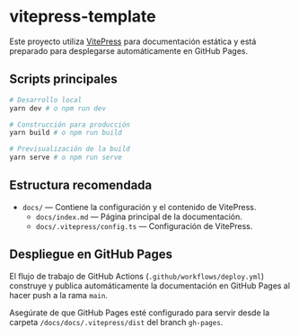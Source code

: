 # vitepress-template

Este proyecto utiliza [VitePress](https://vitepress.dev/) para documentación estática y está preparado para desplegarse automáticamente en GitHub Pages.

## Scripts principales

```bash
# Desarrollo local
yarn dev # o npm run dev

# Construcción para producción
yarn build # o npm run build

# Previsualización de la build
yarn serve # o npm run serve
```

## Estructura recomendada

- `docs/` — Contiene la configuración y el contenido de VitePress.
  - `docs/index.md` — Página principal de la documentación.
  - `docs/.vitepress/config.ts` — Configuración de VitePress.

## Despliegue en GitHub Pages

El flujo de trabajo de GitHub Actions (`.github/workflows/deploy.yml`) construye y publica automáticamente la documentación en GitHub Pages al hacer push a la rama `main`.

Asegúrate de que GitHub Pages esté configurado para servir desde la carpeta `/docs/docs/.vitepress/dist` del branch `gh-pages`.